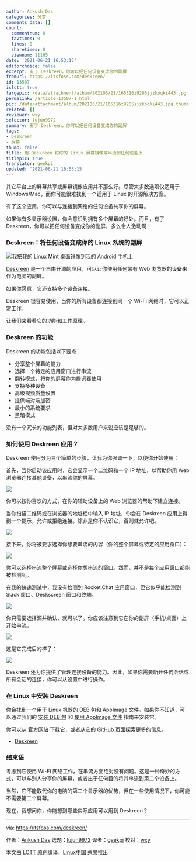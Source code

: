 ```yaml
---
author: Ankush Das
categories: 分享
comments_data: []
count:
  commentnum: 0
  favtimes: 0
  likes: 0
  sharetimes: 0
  viewnum: 11165
date: '2021-06-21 16:53:15'
editorchoice: false
excerpt: 有了 Deskreen，你可以把任何设备变成你的副屏
fromurl: https://itsfoss.com/deskreen/
id: 13507
islctt: true
largepic: /data/attachment/album/202106/21/165316z9205jjzkoqki443.jpg
permalink: /article-13507-1.html
pic: /data/attachment/album/202106/21/165316z9205jjzkoqki443.jpg.thumb.jpg
related: []
reviewer: wxy
selector: lujun9972
summary: 有了 Deskreen，你可以把任何设备变成你的副屏
tags:
- Deskreen
- 屏幕
thumb: false
title: 用 Deskreen 将你的 Linux 屏幕镜像或串流到任何设备上
titlepic: true
translator: geekpi
updated: '2021-06-21 16:53:15'
---
```


其它平台上的屏幕共享或屏幕镜像应用并不那么好。尽管大多数选项仅适用于 Windows/Mac，而你可能很难找到一个适用于 Linux 的开源解决方案。


有了这个应用，你可以与连接到网络的任何设备共享你的屏幕。


如果你有多显示器设置，你会意识到拥有多个屏幕的好处。而且，有了 Deskreen，你可以把任何设备变成你的副屏，多么令人激动啊！


### Deskreen：将任何设备变成你的 Linux 系统的副屏


![我把我的 Linux Mint 桌面镜像到我的 Android 手机上](/data/attachment/album/202106/21/165316z9205jjzkoqki443.jpg)


[Deskreen](https://deskreen.com/lang-en) 是一个自由开源的应用，可以让你使用任何带有 Web 浏览器的设备来作为电脑的副屏。


如果你愿意，它还支持多个设备连接。


Deskreen 很容易使用，当你的所有设备都连接到同一个 Wi-Fi 网络时，它可以正常工作。


让我们来看看它的功能和工作原理。


### Deskreen 的功能


Deskreen 的功能包括以下要点：


* 分享整个屏幕的能力
* 选择一个特定的应用窗口进行串流
* 翻转模式，将你的屏幕作为提词器使用
* 支持多种设备
* 高级视频质量设置
* 提供端对端加密
* 最小的系统要求
* 黑暗模式


没有一个冗长的功能列表，但对大多数用户来说应该是足够的。


### 如何使用 Deskreen 应用？


Deskreen 使用分为三个简单的步骤，让我为你强调一下，以便你开始使用：


首先，当你启动该应用时，它会显示一个二维码和一个 IP 地址，以帮助你用 Web 浏览器连接其他设备，以串流你的屏幕。


![](/data/attachment/album/202106/21/165316qom25okrxkxk7xmz.png)


你可以按你喜欢的方式，在你的辅助设备上的 Web 浏览器的帮助下建立连接。


当你扫描二维码或在浏览器的地址栏中输入 IP 地址，你会在 Deskreen 应用上得到一个提示，允许或拒绝连接。除非是你不认识它，否则就允许吧。


![](/data/attachment/album/202106/21/165317ebhwbxw4hi6tkn6h.png)


接下来，你将被要求选择你想要串流的内容（你的整个屏幕或特定的应用窗口）：


![](/data/attachment/album/202106/21/165317y11ci1s0rorsace1.png)


你可以选择串流整个屏幕或选择你想串流的窗口。然而，并不是每个应用窗口都能被检测到。


在我的快速测试中，我没有检测到 Rocket.Chat 应用窗口，但它似乎能检测到 Slack 窗口、Deskscreen 窗口和终端。


![](/data/attachment/album/202106/21/165317l6kxaagxkheqyjkq.png)


你只需要选择源并确认，就可以了。你应该注意到它在你的副屏（手机/桌面）上开始串流。


![](/data/attachment/album/202106/21/165318ksqpo0p083ezl8qj.png)


这是它完成后的样子：


![](/data/attachment/album/202106/21/165319fzuswx8xw8izogu3.png)


Deskreen 还为你提供了管理连接设备的能力。因此，如果你需要断开任何会话或所有会话的连接，你可以从设置中进行操作。


### 在 Linux 中安装 Deskreen


你会找到一个用于 Linux 机器的 DEB 包和 AppImage 文件。如果你不知道，可以通过我们的 [安装 DEB 包](https://itsfoss.com/install-deb-files-ubuntu/) 和 [使用 AppImage 文件](https://itsfoss.com/use-appimage-linux/) 指南来安装它。


你可以从 [官方网站](https://deskreen.com/lang-en) 下载它，或者从它的 [GitHub 页面](https://github.com/pavlobu/deskreen)探索更多的信息。


* [Deskreen](https://deskreen.com/lang-en)


### 结束语


考虑到它使用 Wi-Fi 网络工作，在串流方面绝对没有问题。这是一种奇妙的方式，可以与别人分享你的屏幕，或者出于任何目的将其串流到第二个设备上。


当然，它不能取代你的电脑的第二个显示器的优势，但在一些使用情况下，你可能不需要第二个屏幕。


现在，我想问你，你能想到哪些实际应用可以用到 Deskreen？




---


via: <https://itsfoss.com/deskreen/>


作者：[Ankush Das](https://itsfoss.com/author/ankush/) 选题：[lujun9972](https://github.com/lujun9972) 译者：[geekpi](https://github.com/geekpi) 校对：[wxy](https://github.com/wxy)


本文由 [LCTT](https://github.com/LCTT/TranslateProject) 原创编译，[Linux中国](https://linux.cn/) 荣誉推出